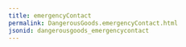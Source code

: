 ```yaml
---
title: emergencyContact
permalink: DangerousGoods.emergencyContact.html
jsonid: dangerousgoods_emergencycontact
---
```

